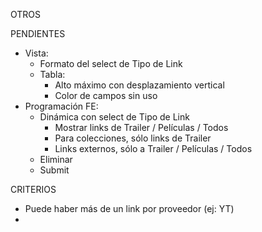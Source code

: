 OTROS

PENDIENTES
- Vista:
	- Formato del select de Tipo de Link
	- Tabla:
		- Alto máximo con desplazamiento vertical
		- Color de campos sin uso
- Programación FE:
	- Dinámica con select de Tipo de Link
		- Mostrar links de Trailer / Películas / Todos
		- Para colecciones, sólo links de Trailer
		- Links externos, sólo a Trailer / Películas / Todos
	- Eliminar
	- Submit

CRITERIOS
- Puede haber más de un link por proveedor (ej: YT)
- 